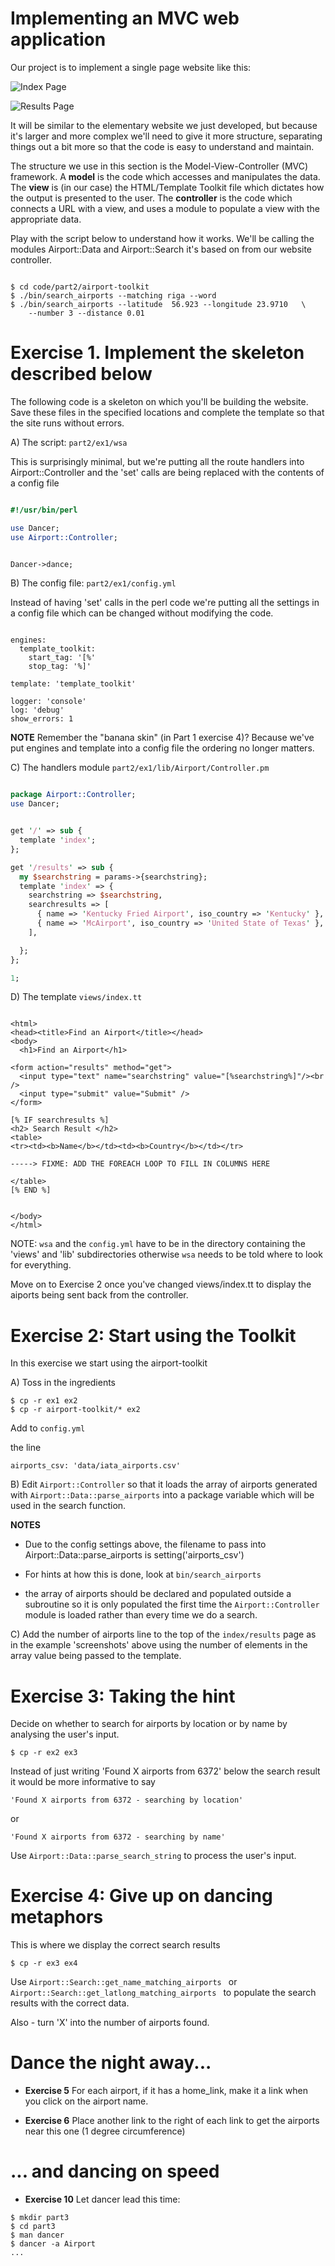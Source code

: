 Implementing an MVC web application
====================================================

Our project is to implement a single page website like this:

![Index Page](https://github.com/andrewsolomon/training.dancer.lpw.2011/raw/master/slides/images/index.png "Index page")

![Results Page](https://github.com/andrewsolomon/training.dancer.lpw.2011/raw/master/slides/images/results.png "Results page")


It will be similar to the elementary website we just developed, but
because it's larger and more complex we'll need to give it more
structure, separating things out a bit more so that the code is easy to
understand and maintain.

The structure we use in this section is the Model-View-Controller (MVC)
framework. A <b>model</b> is the code which accesses and manipulates the data. The
<b>view</b> is (in our case) the HTML/Template Toolkit file which dictates how
the output is presented to the user.  The <b>controller</b> is the code which
connects a URL with a view, and uses a module to populate a view with
the appropriate data.

Play with the script below to understand how it works. We'll be
calling the modules Airport::Data and Airport::Search it's based on
from our website controller.

``` 

$ cd code/part2/airport-toolkit
$ ./bin/search_airports --matching riga --word
$ ./bin/search_airports --latitude  56.923 --longitude 23.9710   \
    --number 3 --distance 0.01

```

Exercise 1. Implement the skeleton described below
===================================================

The following code is a skeleton on which you'll be building
the website. Save these files in the specified locations
and complete the template so that the site runs without errors.

A) The script: ``` part2/ex1/wsa ```

This is surprisingly minimal, but we're putting
all the route handlers into Airport::Controller
and the 'set' calls are being replaced with 
the contents of a config file

```perl

#!/usr/bin/perl

use Dancer;
use Airport::Controller;


Dancer->dance;

```

B) The config file: ``` part2/ex1/config.yml ```

Instead of having 'set' calls in the perl code
we're putting all the settings in a config file
which can be changed without modifying the code.


```

engines:
  template_toolkit:
    start_tag: '[%'
    stop_tag: '%]'

template: 'template_toolkit'

logger: 'console'
log: 'debug'
show_errors: 1

```

<b>NOTE</b> Remember the "banana skin" (in Part 1 exercise 4)?
Because we've put engines and template into a config file
the ordering no longer matters.

 
C) The handlers module ``` part2/ex1/lib/Airport/Controller.pm ```

```perl

package Airport::Controller;
use Dancer;


get '/' => sub {
  template 'index';
};

get '/results' => sub {
  my $searchstring = params->{searchstring};
  template 'index' => {
    searchstring => $searchstring,
    searchresults => [
      { name => 'Kentucky Fried Airport', iso_country => 'Kentucky' },
      { name => 'McAirport', iso_country => 'United State of Texas' },
    ],

  };
};

1;

```


D) The template ``` views/index.tt ```

```

<html>
<head><title>Find an Airport</title></head>
<body>
  <h1>Find an Airport</h1>

<form action="results" method="get">
  <input type="text" name="searchstring" value="[%searchstring%]"/><br />
  <input type="submit" value="Submit" />
</form>

[% IF searchresults %]
<h2> Search Result </h2>
<table>
<tr><td><b>Name</b></td><td><b>Country</b></td></tr>

-----> FIXME: ADD THE FOREACH LOOP TO FILL IN COLUMNS HERE

</table>
[% END %]


</body>
</html>

```

NOTE: ```wsa``` and the ```config.yml``` have to be in the directory containing the
'views' and 'lib' subdirectories otherwise ```wsa``` needs to be told where to
look for everything.

Move on to Exercise 2 once you've changed views/index.tt to display 
the aiports being sent back from the controller.

Exercise 2: Start using the Toolkit
===================================

In this exercise we start using the airport-toolkit
   
A) Toss in the ingredients

```
$ cp -r ex1 ex2
$ cp -r airport-toolkit/* ex2
```
Add to ``` config.yml ``` 

the line

``` 
airports_csv: 'data/iata_airports.csv' 
```

B) Edit ``` Airport::Controller ``` so that it loads the array of 
airports generated with ``` Airport::Data::parse_airports ``` 
into a package variable which will be used in 
the search function.

<b>NOTES</b> 

* Due to the config settings above, the filename to 
pass into Airport::Data::parse_airports is setting('airports_csv')

* For hints at how this is done, look at ``` bin/search_airports ```

* the array of airports should be declared and populated outside a
subroutine so it is only populated the first time the ``` Airport::Controller ```
module is loaded rather than every time we do a search.

C) Add the number of airports line to the top of the ``` index/results ``` page
as in the example 'screenshots' above using the number of 
elements in the array value being passed to the template.



Exercise 3:  Taking the hint
============================

Decide on whether to search for airports by location or by name by analysing the user's input.

```
$ cp -r ex2 ex3
```

Instead of just writing 'Found X airports from 6372'
below the search result it would be more informative to say

```
'Found X airports from 6372 - searching by location'
```

or

```
'Found X airports from 6372 - searching by name'
```

Use ``` Airport::Data::parse_search_string ``` to process the user's input.


Exercise 4: Give up on dancing metaphors
=========================================
This is where we display the correct search results

```
$ cp -r ex3 ex4
```

Use ```Airport::Search::get_name_matching_airports ```
or ```Airport::Search::get_latlong_matching_airports ``` to populate the 
search results with the correct data.

Also - turn 'X' into the number of airports found.

Dance the night away...
===============================

<!--  * <b>Exercise 5</b> Make the search get_name_matching_airports case insensitive
and update its test script accordingly -->

* <b>Exercise 5</b> For each airport, if it has a home_link, make it a link when
you click on the airport name.

* <b>Exercise 6</b> Place another link to the right of each link to get the airports
near this one (1 degree circumference)

... and dancing on speed
=========================
* <b>Exercise 10</b> Let dancer lead this time:

```
$ mkdir part3
$ cd part3
$ man dancer
$ dancer -a Airport
...
```
